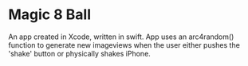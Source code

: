 # Magic 8 Ball
An app created in Xcode, written in swift. App uses an arc4random() function to generate new imageviews when the user either pushes the 'shake' button or physically shakes iPhone.
